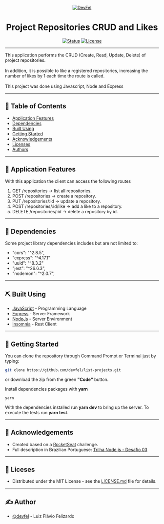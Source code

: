 <p align="center">
  <a href="https://devfel.com/" rel="noopener">
 <img  src="https://devfel.com/imgs/devfel-logo-01.JPG" alt="DevFel"></a>
</p>

<h1 align="center">Project Repositories CRUD and Likes</h1>

<div align="center">

[![Status](https://img.shields.io/badge/status-active-success.svg)]()
[![License](https://img.shields.io/badge/license-MIT-blue.svg)](/LICENSE)

</div>

---

<p align="center">

This application performs the CRUD (Create, Read, Update, Delete) of project repositories. <br/><br/>
In addition, it is possible to like a registered repositories, increasing the number of likes by 1 each time the route is called. <br/><br/>
This project was done using Javascript, Node and Express</p>

---

## 📝 Table of Contents

- [Application Features](#features)
- [Dependencies](#dependencies)
- [Built Using](#built_using)
- [Getting Started](#getting_started)
- [Acknowledgements](#acknowledgements)
- [Licenses](#licenses)
- [Authors](#authors)

---

## 🧐 Application Features <a name = "features"></a>

With this application the client can access the following routes<br/>

1. GET /repositories → list all repositories. <br/>
1. POST /repositories → create a repository. <br/>
1. PUT /repositories/:id → update a repository. <br/>
1. POST /repositories/:id/like → add a like to a repository. <br/>
1. DELETE /repositories/:id → delete a repository by id. <br/>

---

## 🔁 Dependencies <a name = "dependencies"></a>

Some project library dependencies includes but are not limited to:

- "cors": "^2.8.5",
- "express": "^4.17.1"
- "uuid": "^8.3.2"
- "jest": "^26.6.3",
- "nodemon": "^2.0.7",

---

## ⛏️ Built Using <a name = "built_using"></a>

- [JavaScript](https://www.javascript.com/) - Programming Language
- [Express](https://expressjs.com/) - Server Framework
- [NodeJs](https://nodejs.org/en/) - Server Environment
- [Insomnia](https://insomnia.rest/) - Rest Client

---

## 🏁 Getting Started <a name = "getting_started"></a>

You can clone the repository through Command Prompt or Terminal just by typing:

```sh
git clone https://github.com/devfel/list-projects.git
```

or download the zip from the green **"Code"** button.

Install dependencies packages with <b>yarn</b>

```sh
yarn
```

With the dependencies installed run <b>yarn dev</b> to bring up the server. To execute the tests run <b>yarn test</b>.

---

## 🎉 Acknowledgements <a name = "acknowledgements"></a>

- Created based on a [RocketSeat](https://rocketseat.com.br/) challenge.
- Full description in Brazilian Portuguese: [Trilha Node.js - Desafio 03](https://www.notion.so/Desafio-03-Corrigindo-o-c-digo-c15c8a2e212846039a367cc7b763c6dd)

---

## 📝 Liceses <a name = "licenses"></a>

- Distributed under the MIT License - see the [LICENSE.md](https://github.com/devfel/list-projects/blob/master/LICENSE.md) file for details.

---

## ✍️ Author <a name = "authors"></a>

- [@devfel](https://devfel.com/) - Luiz Flávio Felizardo
